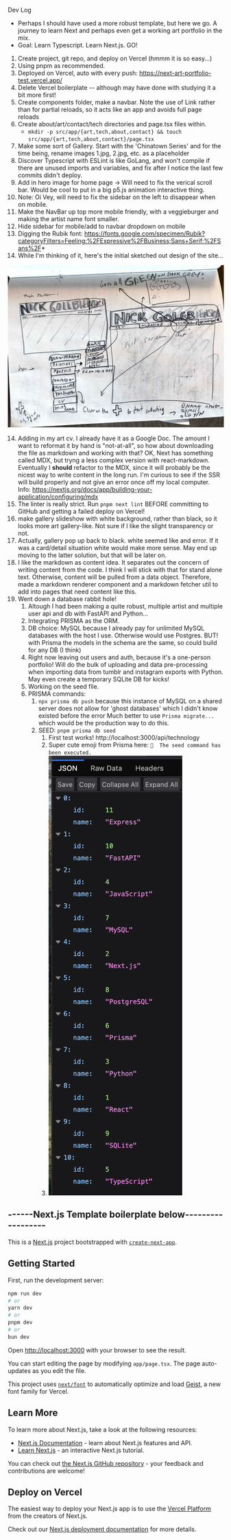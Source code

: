 Dev Log
- Perhaps I should have used a more robust template, but here we go. A journey to learn Next and perhaps even get a working art portfolio in the mix. 
- Goal: Learn Typescript. Learn Next.js. GO!

1. Create project, git repo, and deploy on Vercel (hmmm it is so easy...)
2. Using pnpm as recommended.
3. Deployed on Vercel, auto with every push: https://next-art-portfolio-test.vercel.app/
4. Delete Vercel boilerplate -- although may have done with studying it a bit more first!
5. Create components folder, make a navbar. Note the use of Link rather than for partial reloads, so it acts like an app and avoids full page reloads
6. Create about/art/contact/tech directories and page.tsx files within.
    -   `mkdir -p src/app/{art,tech,about,contact} && touch src/app/{art,tech,about,contact}/page.tsx`
7. Make some sort of Gallery. Start with the 'Chinatown Series' and for the time being, rename images 1.jpg, 2.jpg, etc. as a placeholder
8. Discover Typescript with ESLint is like GoLang, and won't compile if there are unused imports and variables, and fix after I notice the last few commits didn't deploy.
9. Add in hero image for home page -> Will need to fix the verical scroll bar. Would be cool to put in a big p5.js animation interactive thing. 
10. Note: Oi Vey, will need to fix the sidebar on the left to disappear when on mobile.
11. Make the NavBar up top more mobile friendly, with a veggieburger and making the artist name font smaller. 
12. Hide sidebar for mobile/add to navbar dropdown on mobile
13. Digging the Rubik font: https://fonts.google.com/specimen/Rubik?categoryFilters=Feeling:%2FExpressive%2FBusiness;Sans+Serif:%2FSans%2F*
14. While I'm thinking of it, here's the initial sketched out design of the site...

![sketchbook with a pencil wireframe of the art portfolio site](public/images/ephemera/website_sketch_portfolio.jpg)

14. Adding in my art cv. I already have it as a Google Doc. 
The amount I want to reformat it by hand is "not-at-all", so how about downloading the file as markdown and working with that?
OK, Next has something called MDX, but tryng a less complex version with react-markdown. Eventually I **should** refactor to the MDX, since it will probably be the nicest way to write content in the long run. I'm curious to see if the SSR will build properly and not give an error once off my local computer. Info: https://nextjs.org/docs/app/building-your-application/configuring/mdx
15. The linter is really strict. Run `pnpm next lint` BEFORE committing to GitHub and getting a failed deploy on Vercel!
16. make gallery slideshow with white background, rather than black, so it looks more art gallery-like. Not sure if I like the slight transparency or not.
17. Actually, gallery pop up back to black. white seemed like and error. If it was a card/detail situation white would make more sense. May end up moving to the latter solution, but that will be later on.
18. I like the markdown as content idea. It separates out the concern of writing content from the code. I think I will stick with that for stand alone text. Otherwise, content will be pulled from a data object. Therefore, made a markdown renderer component and a markdown fetcher util to add into pages that need content like this.
19. Went down a database rabbit hole!
    1.  Altough I had been making a quite robust, multiple artist and multiple user api and db with FastAPI and Python...
    2.  Integrating PRISMA as the ORM. 
    3.  DB choice: MySQL because I already pay for unlimited MySQL databases with the host I use. Otherwise would use Postgres. BUT! with Prisma the models in the schema are the same, so could build for any DB (I think)
    4.  Right now leaving out users and auth, because it's a one-person portfolio! Will do the bulk of uploading and data pre-processing when importing data from tumblr and instagram exports with Python. May even create a temporary SQLite DB for kicks! 
    5.  Working on the seed file.
    6. PRISMA commands:
       1. `npx prisma db push` because this instance of MySQL on a shared server does not allow for 'ghost databases' which I didn't know existed before the error Much better to use `Prisma migrate...` which would be the production way to do this.
       2. SEED: `pnpm prisma db seed`
          1. First test works! http://localhost:3000/api/technology
          2. Super cute emoji from Prisma here: `🌱  The seed command has been executed.`
          3. ![Screenshot of the technology endpoint with a few items listed](/public/screenshots/technologies-api.png)


## ------Next.js Template boilerplate below------------------


This is a [Next.js](https://nextjs.org) project bootstrapped with [`create-next-app`](https://nextjs.org/docs/app/api-reference/cli/create-next-app).

## Getting Started

First, run the development server:

```bash
npm run dev
# or
yarn dev
# or
pnpm dev
# or
bun dev
```

Open [http://localhost:3000](http://localhost:3000) with your browser to see the result.

You can start editing the page by modifying `app/page.tsx`. The page auto-updates as you edit the file.

This project uses [`next/font`](https://nextjs.org/docs/app/building-your-application/optimizing/fonts) to automatically optimize and load [Geist](https://vercel.com/font), a new font family for Vercel.

## Learn More

To learn more about Next.js, take a look at the following resources:

- [Next.js Documentation](https://nextjs.org/docs) - learn about Next.js features and API.
- [Learn Next.js](https://nextjs.org/learn) - an interactive Next.js tutorial.

You can check out [the Next.js GitHub repository](https://github.com/vercel/next.js) - your feedback and contributions are welcome!

## Deploy on Vercel

The easiest way to deploy your Next.js app is to use the [Vercel Platform](https://vercel.com/new?utm_medium=default-template&filter=next.js&utm_source=create-next-app&utm_campaign=create-next-app-readme) from the creators of Next.js.

Check out our [Next.js deployment documentation](https://nextjs.org/docs/app/building-your-application/deploying) for more details.
